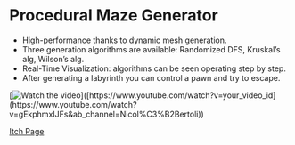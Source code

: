 # Procedural Maze Generator

- High-performance thanks to dynamic mesh generation.
- Three generation algorithms are available: Randomized DFS, Kruskal’s alg, Wilson’s alg.
- Real-Time Visualization: algorithms can be seen operating step by step.
- After generating a labyrinth you can control a pawn and try to escape.

[![Watch the video]([https://img.youtube.com/vi/your_video_id](https://www.youtube.com/watch?v=gEkphmxIJFs&ab_channel=Nicol%C3%B2Bertoli)/hqdefault.jpg)]([https://www.youtube.com/watch?v=your_video_id](https://www.youtube.com/watch?v=gEkphmxIJFs&ab_channel=Nicol%C3%B2Bertoli))

[Itch Page](https://nicobertoli.itch.io/maze-generator)
